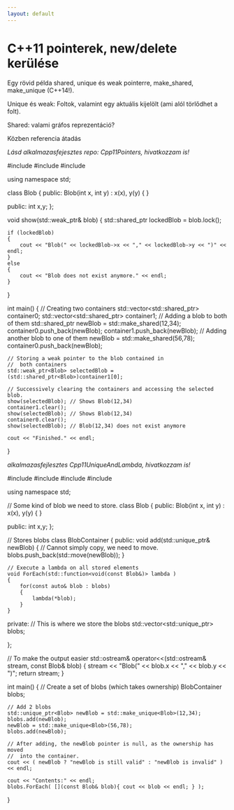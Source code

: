 ```yaml
---
layout: default
---
```


# C++11 pointerek, new/delete kerülése

Egy rövid példa shared, unique és weak pointerre, make_shared, make_unique (C++14!).

Unique és weak: Foltok, valamint egy aktuális kijelölt (ami alól törlődhet a folt).

Shared: valami gráfos reprezentáció?

Közben referencia átadás


*Lásd alkalmazasfejesztes repo: Cpp11Pointers, hivatkozzam is!*

#include <iostream>
#include <vector>
#include <memory>

using namespace std;

class Blob
{
public:
    Blob(int x, int y)
        : x(x), y(y)
    {
    }

public:
    int x,y;
};

void show(std::weak_ptr<Blob>& blob)
{
    std::shared_ptr<Blob> lockedBlob = blob.lock();

    if (lockedBlob)
    {
        cout << "Blob(" << lockedBlob->x << "," << lockedBlob->y << ")" << endl;
    }
    else
    {
        cout << "Blob does not exist anymore." << endl;
    }
}

int main()
{
    // Creating two containers
    std::vector<std::shared_ptr<Blob>> container0;
    std::vector<std::shared_ptr<Blob>> container1;
    // Adding a blob to both of them
    std::shared_ptr<Blob> newBlob = std::make_shared<Blob>(12,34);
    container0.push_back(newBlob);
    container1.push_back(newBlob);
    // Adding another blob to one of them
    newBlob = std::make_shared<Blob>(56,78);
    container0.push_back(newBlob);

    // Storing a weak pointer to the blob contained in
    //  both containers
    std::weak_ptr<Blob> selectedBlob = (std::shared_ptr<Blob>)container1[0];

    // Successively clearing the containers and accessing the selected blob.
    show(selectedBlob); // Shows Blob(12,34)
    container1.clear();
    show(selectedBlob); // Shows Blob(12,34)
    container0.clear();
    show(selectedBlob); // Blob(12,34) does not exist anymore

    cout << "Finished." << endl;
}

*alkalmazasfejlesztes Cpp11UniqueAndLambda, hivatkozzam is!*

#include <iostream>
#include <vector>
#include <memory>
#include <functional>

using namespace std;

// Some kind of blob we need to store.
class Blob
{
public:
    Blob(int x, int y)
        : x(x), y(y)
    {
    }

public:
    int x,y;
};

// Stores blobs
class BlobContainer
{
public:
    void add(std::unique_ptr<Blob>& newBlob)
    {
        // Cannot simply copy, we need to move.
        blobs.push_back(std::move(newBlob));
    }

    // Execute a lambda on all stored elements
    void ForEach(std::function<void(const Blob&)> lambda )
    {
        for(const auto& blob : blobs)
        {
            lambda(*blob);
        }
    }

private:
    // This is where we store the blobs
    std::vector<std::unique_ptr<Blob>> blobs;

};

// To make the output easier
std::ostream& operator<<(std::ostream& stream, const Blob& blob)
{
    stream << "Blob(" << blob.x << "," << blob.y << ")";
    return stream;
}

int main()
{
    // Create a set of blobs (which takes ownership)
    BlobContainer blobs;

    // Add 2 blobs
    std::unique_ptr<Blob> newBlob = std::make_unique<Blob>(12,34);
    blobs.add(newBlob);
    newBlob = std::make_unique<Blob>(56,78);
    blobs.add(newBlob);

    // After adding, the newBlob pointer is null, as the ownership has moved
    //  into the container.
    cout << ( newBlob ? "newBlob is still valid" : "newBlob is invalid" ) << endl;

    cout << "Contents:" << endl;
    blobs.ForEach( [](const Blob& blob){ cout << blob << endl; } );
}
